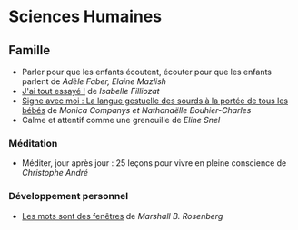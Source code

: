 # Sciences Humaines

## Famille
 - Parler pour que les enfants écoutent, écouter pour que les enfants parlent de  _Adèle Faber, Elaine Mazlish_
 - [J'ai tout essayé !](Humain/J'ai%20tout%20essayé.md) de _Isabelle Filliozat_
 - [Signe avec moi : La langue gestuelle des sourds à la portée de tous les bébés](Humain/Signe%20avec%20moi%20:%20La%20langue%20gestuelle%20des%20sourds%20à%20la%20portée%20de%20tous%20les%20bébés.md) de _Monica Companys et Nathanaëlle Bouhier-Charles_
 - Calme et attentif comme une grenouille de _Eline Snel_

### Méditation 
 - Méditer, jour après jour : 25 leçons pour vivre en pleine conscience de _Christophe André_

### Développement personnel
 - [Les mots sont des fenêtres](Humain/Les%20Mots%20sont%20des%20fenetres.md)  de _Marshall B. Rosenberg_
